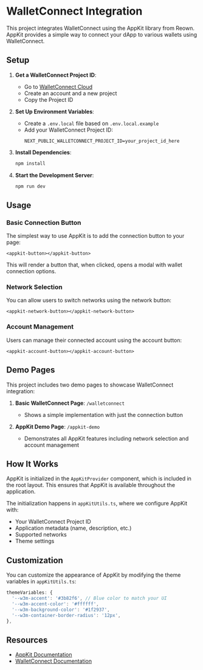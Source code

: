 # WalletConnect Integration

This project integrates WalletConnect using the AppKit library from Reown. AppKit provides a simple way to connect your dApp to various wallets using WalletConnect.

## Setup

1. **Get a WalletConnect Project ID**:
   - Go to [WalletConnect Cloud](https://cloud.walletconnect.com/)
   - Create an account and a new project
   - Copy the Project ID

2. **Set Up Environment Variables**:
   - Create a `.env.local` file based on `.env.local.example`
   - Add your WalletConnect Project ID:
     ```
     NEXT_PUBLIC_WALLETCONNECT_PROJECT_ID=your_project_id_here
     ```

3. **Install Dependencies**:
   ```bash
   npm install
   ```

4. **Start the Development Server**:
   ```bash
   npm run dev
   ```

## Usage

### Basic Connection Button

The simplest way to use AppKit is to add the connection button to your page:

```tsx
<appkit-button></appkit-button>
```

This will render a button that, when clicked, opens a modal with wallet connection options.

### Network Selection

You can allow users to switch networks using the network button:

```tsx
<appkit-network-button></appkit-network-button>
```

### Account Management

Users can manage their connected account using the account button:

```tsx
<appkit-account-button></appkit-account-button>
```

## Demo Pages

This project includes two demo pages to showcase WalletConnect integration:

1. **Basic WalletConnect Page**: `/walletconnect`
   - Shows a simple implementation with just the connection button

2. **AppKit Demo Page**: `/appkit-demo`
   - Demonstrates all AppKit features including network selection and account management

## How It Works

AppKit is initialized in the `AppKitProvider` component, which is included in the root layout. This ensures that AppKit is available throughout the application.

The initialization happens in `appKitUtils.ts`, where we configure AppKit with:
- Your WalletConnect Project ID
- Application metadata (name, description, etc.)
- Supported networks
- Theme settings

## Customization

You can customize the appearance of AppKit by modifying the theme variables in `appKitUtils.ts`:

```typescript
themeVariables: {
  '--w3m-accent': '#3b82f6', // Blue color to match your UI
  '--w3m-accent-color': '#ffffff',
  '--w3m-background-color': '#1f2937',
  '--w3m-container-border-radius': '12px',
},
```

## Resources

- [AppKit Documentation](https://docs.reown.com/appkit)
- [WalletConnect Documentation](https://docs.walletconnect.com/) 